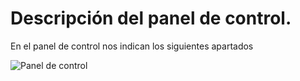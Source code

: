 # Descripción del panel de control.
En el panel de control nos indican los siguientes apartados

![Panel de control](https://i2.wp.com/colaboratorio.net/wp-content/uploads/2018/10/portainer-captura-03.jpg?ssl=1)

